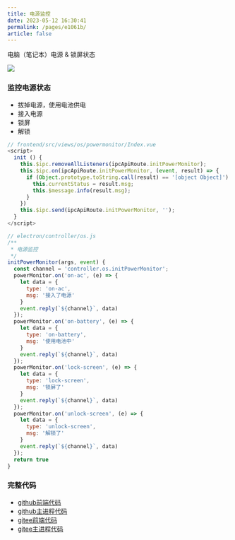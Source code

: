 ```yaml
---
title: 电源监控
date: 2023-05-12 16:30:41
permalink: /pages/e1061b/
article: false
---
```


电脑（笔记本）电源 & 锁屏状态

<!-- ![](/img/demo/os/demo-os-power.png) -->
![](https://img01.kaka996.com/ee/demo-os-power.png)

### 监控电源状态
- 拔掉电源，使用电池供电
- 接入电源
- 锁屏
- 解锁

<code-group>
  <code-block title="前端" active>

  ```javascript
  // frontend/src/views/os/powermonitor/Index.vue
  <script>
    init () {
      this.$ipc.removeAllListeners(ipcApiRoute.initPowerMonitor);
      this.$ipc.on(ipcApiRoute.initPowerMonitor, (event, result) => {
        if (Object.prototype.toString.call(result) == '[object Object]') {
          this.currentStatus = result.msg;
          this.$message.info(result.msg);
        }
      })
      this.$ipc.send(ipcApiRoute.initPowerMonitor, '');
    }
  </script> 
  ```
  </code-block>

  <code-block title="主进程">

  ```javascript
  // electron/controller/os.js
  /**
   * 电源监控
   */
  initPowerMonitor(args, event) {
    const channel = 'controller.os.initPowerMonitor';
    powerMonitor.on('on-ac', (e) => {
      let data = {
        type: 'on-ac',
        msg: '接入了电源'
      }
      event.reply(`${channel}`, data)
    });
    powerMonitor.on('on-battery', (e) => {
      let data = {
        type: 'on-battery',
        msg: '使用电池中'
      }
      event.reply(`${channel}`, data)
    });
    powerMonitor.on('lock-screen', (e) => {
      let data = {
        type: 'lock-screen',
        msg: '锁屏了'
      }
      event.reply(`${channel}`, data)
    });
    powerMonitor.on('unlock-screen', (e) => {
      let data = {
        type: 'unlock-screen',
        msg: '解锁了'
      }
      event.reply(`${channel}`, data)
    });
    return true
  } 
  ```
  </code-block>
</code-group>

### 完整代码
- [github前端代码](https://github.com/dromara/electron-egg/blob/demo/frontend/src/views/os/powermonitor/Index.vue)
- [github主进程代码](https://github.com/dromara/electron-egg/blob/demo/electron/controller/os.js)
- [gitee前端代码](https://gitee.com/dromara/electron-egg/blob/demo/frontend/src/views/os/powermonitor/Index.vue)
- [gitee主进程代码](https://gitee.com/dromara/electron-egg/blob/demo/electron/controller/os.js)